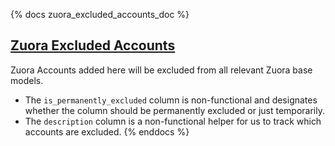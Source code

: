 {% docs zuora_excluded_accounts_doc %}
## [Zuora Excluded Accounts](https://gitlab.com/gitlab-data/analytics/blob/master/transform/snowflake-dbt/data/zuora_excluded_accounts.csv)
Zuora Accounts added here will be excluded from all relevant Zuora base models.
* The `is_permanently_excluded` column is non-functional and designates whether the column should be permanently excluded or just temporarily.
* The `description` column is a non-functional helper for us to track which accounts are excluded.
{% enddocs %}